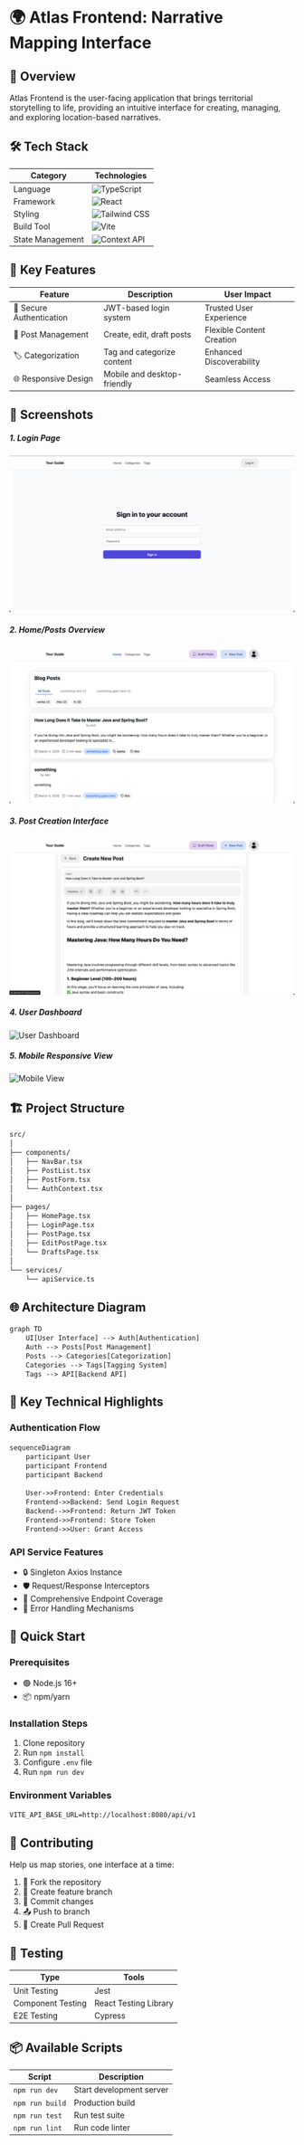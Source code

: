 # 🌍 Atlas Frontend: Narrative Mapping Interface

## 🚀 Overview

Atlas Frontend is the user-facing application that brings territorial storytelling to life, providing an intuitive interface for creating, managing, and exploring location-based narratives.

## 🛠 Tech Stack

| Category | Technologies |
|----------|--------------|
| Language | ![TypeScript](https://img.shields.io/badge/TypeScript-4.9-blue) |
| Framework | ![React](https://img.shields.io/badge/React-18-cyan) |
| Styling | ![Tailwind CSS](https://img.shields.io/badge/Tailwind-3-blueviolet) |
| Build Tool | ![Vite](https://img.shields.io/badge/Vite-Latest-yellow) |
| State Management | ![Context API](https://img.shields.io/badge/Context%20API-React-lightgreen) |

## 🌈 Key Features

| Feature | Description | User Impact |
|---------|-------------|-------------|
| 🔐 Secure Authentication | JWT-based login system | Trusted User Experience |
| 📝 Post Management | Create, edit, draft posts | Flexible Content Creation |
| 🏷️ Categorization | Tag and categorize content | Enhanced Discoverability |
| 🌐 Responsive Design | Mobile and desktop-friendly | Seamless Access |

## 📸 Screenshots

##### 1. Login Page
![Login Page](screenshots/login-page.png)

##### 2. Home/Posts Overview
![Home Page](screenshots/home-overview.png)

##### 3. Post Creation Interface
![Create Post](screenshots/post-creation.png)

##### 4. User Dashboard
![User Dashboard](screenshots/user-dashboard.png)

##### 5. Mobile Responsive View
![Mobile View](screenshots/mobile-view.png)

## 🏗️ Project Structure

```
src/
│
├── components/
│   ├── NavBar.tsx
│   ├── PostList.tsx
│   ├── PostForm.tsx
│   └── AuthContext.tsx
│
├── pages/
│   ├── HomePage.tsx
│   ├── LoginPage.tsx
│   ├── PostPage.tsx
│   ├── EditPostPage.tsx
│   └── DraftsPage.tsx
│
└── services/
    └── apiService.ts
```

## 🌐 Architecture Diagram

```mermaid
graph TD
    UI[User Interface] --> Auth[Authentication]
    Auth --> Posts[Post Management]
    Posts --> Categories[Categorization]
    Categories --> Tags[Tagging System]
    Tags --> API[Backend API]
```

## 🚀 Key Technical Highlights

### Authentication Flow
```mermaid
sequenceDiagram
    participant User
    participant Frontend
    participant Backend

    User->>Frontend: Enter Credentials
    Frontend->>Backend: Send Login Request
    Backend-->>Frontend: Return JWT Token
    Frontend->>Frontend: Store Token
    Frontend->>User: Grant Access
```

### API Service Features
- 🔒 Singleton Axios Instance
- 🛡️ Request/Response Interceptors
- 🧩 Comprehensive Endpoint Coverage
- 🚦 Error Handling Mechanisms

## 🚀 Quick Start

### Prerequisites
- 🟢 Node.js 16+
- 📦 npm/yarn

### Installation Steps
1. Clone repository
2. Run `npm install`
3. Configure `.env` file
4. Run `npm run dev`

### Environment Variables
```
VITE_API_BASE_URL=http://localhost:8080/api/v1
```

## 🤝 Contributing

Help us map stories, one interface at a time:
1. 🍴 Fork the repository
2. 🌿 Create feature branch
3. 💾 Commit changes
4. 📤 Push to branch
5. 🔀 Create Pull Request

## 🧪 Testing

| Type | Tools |
|------|-------|
| Unit Testing | Jest |
| Component Testing | React Testing Library |
| E2E Testing | Cypress |

## 📦 Available Scripts

| Script | Description |
|--------|-------------|
| `npm run dev` | Start development server |
| `npm run build` | Production build |
| `npm run test` | Run test suite |
| `npm run lint` | Run code linter |
